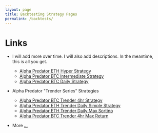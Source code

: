 ```yaml
---
layout: page
title: Backtesting Strategy Pages
permalink: /backtests/
---
```

# Links

- I will add more over time. I will also add descriptions. In the meantime, this is all you get.

  - [Alpha Predator ETH Hyper Strategy](./eth_hyper/index.html)
  - [Alpha Predator BTC Intermediate Strategy](./btc_fast/index.html)
  - [Alpha Predator BTC Daily Strategy](./btc_daily/index.html)
- Alpha Predator "Trender Series" Strategies
  - [Alpha Predator BTC Trender 4hr Strategy](./quantstats-tearsheet.html)
  - [Alpha Predator ETH Trender Daily Simple Strategy](./trender%20strategy%20optimizations/quantstats-eth-tearsheet.html)
  - [Alpha Predator ETH Trender Daily Max Sortino](trender%20strategy%20optimizations/eth_t_max_sharpe.html)
  - [Alpha Predator BTC Trender 4hr Max Return](trender%20strategy%20optimizations/quantstats-btc-4hr-max-ret-tearsheet.html)

- More [...](other_backtests.html)
